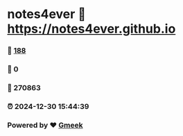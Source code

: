 # notes4ever :link: https://notes4ever.github.io 
### :page_facing_up: [188](https://notes4ever.github.io/tag.html) 
### :speech_balloon: 0 
### :hibiscus: 270863 
### :alarm_clock: 2024-12-30 15:44:39 
### Powered by :heart: [Gmeek](https://github.com/Meekdai/Gmeek)
